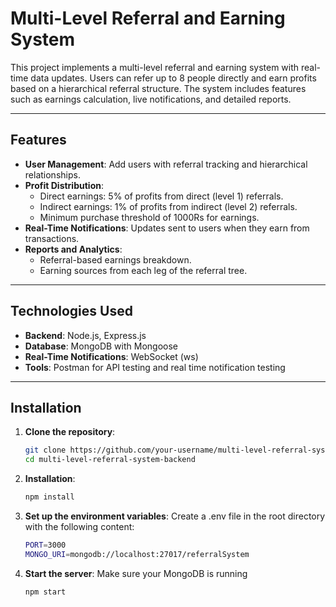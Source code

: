 # Multi-Level Referral and Earning System

This project implements a multi-level referral and earning system with real-time data updates. Users can refer up to 8 people directly and earn profits based on a hierarchical referral structure. The system includes features such as earnings calculation, live notifications, and detailed reports.

---

## Features

- **User Management**: Add users with referral tracking and hierarchical relationships.
- **Profit Distribution**:
  - Direct earnings: 5% of profits from direct (level 1) referrals.
  - Indirect earnings: 1% of profits from indirect (level 2)  referrals.
  - Minimum purchase threshold of 1000Rs for earnings.
- **Real-Time Notifications**: Updates sent to users when they earn from transactions.
- **Reports and Analytics**:
  - Referral-based earnings breakdown.
  - Earning sources from each leg of the referral tree.

---

## Technologies Used

- **Backend**: Node.js, Express.js
- **Database**: MongoDB with Mongoose
- **Real-Time Notifications**: WebSocket (ws)
- **Tools**: Postman for API testing and real time notification testing

---

## Installation

1. **Clone the repository**:
   ```bash
   git clone https://github.com/your-username/multi-level-referral-system.git
   cd multi-level-referral-system-backend
2. **Installation**:
   ```bash
   npm install
3. **Set up the environment variables**: Create a .env file in the root directory with the following content:
   ```bash
   PORT=3000
   MONGO_URI=mongodb://localhost:27017/referralSystem
4. **Start the server**: Make sure your MongoDB is running
   ```bash
   npm start
